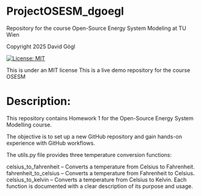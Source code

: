 # ProjectOSESM_dgoegl
Repository for the course Open-Source Energy System Modeling at TU Wien

Copyright 2025 David Gögl

[![License: MIT](https://img.shields.io/badge/License-MIT-yellow.svg)](https://opensource.org/licenses/MIT)

This is under an MIT license
This is a live demo repository for the course OSESM

# Description:
This repository contains Homework 1 for the Open-Source Energy System Modelling course.

The objective is to set up a new GitHub repository and gain hands-on experience with GitHub workflows.

The utils.py file provides three temperature conversion functions:

celsius_to_fahrenheit – Converts a temperature from Celsius to Fahrenheit.
fahrenheit_to_celsius – Converts a temperature from Fahrenheit to Celsius.
celsius_to_kelvin – Converts a temperature from Celsius to Kelvin.
Each function is documented with a clear description of its purpose and usage.
